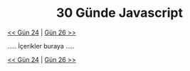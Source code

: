 <div align="center">
  <h1>30 Günde Javascript</h1>
</div>

[<< Gün 24](../gün-24/gun-24.md) | [Gün 26 >>](../gün-26/gun-26.md)

.....
İçerikler buraya
.....

[<< Gün 24](../gün-24/gun-24.md) | [Gün 26 >>](../gün-26/gun-26.md)
